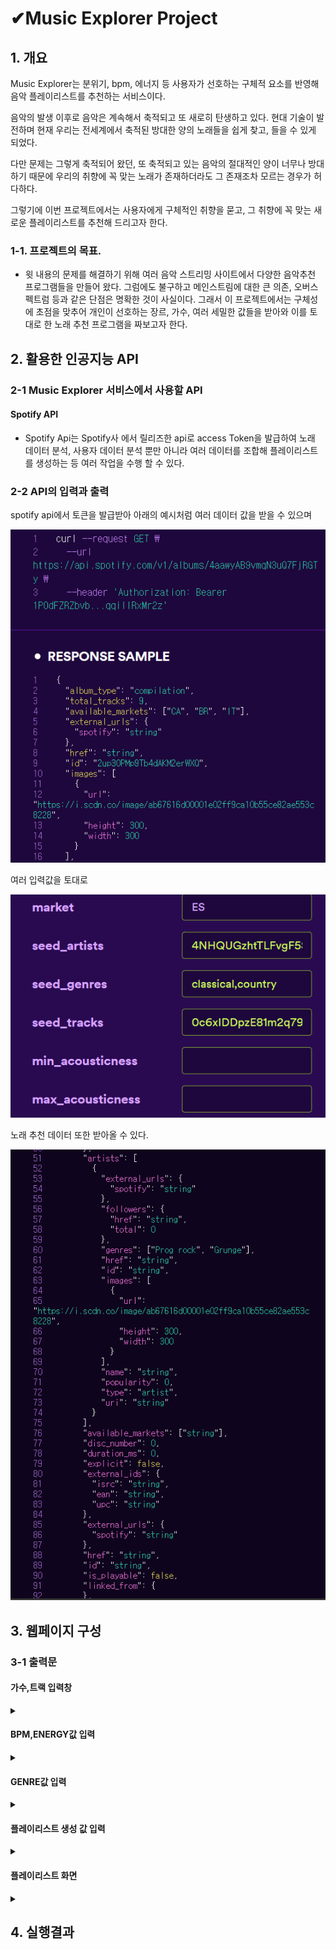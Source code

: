 # ✔Music Explorer Project

## 1. 개요
 Music Explorer는 분위기, bpm, 에너지 등 사용자가 선호하는 구체적 요소를 반영해 음악 플레이리스트를 추천하는 서비스이다.
 
  음악의 발생 이후로 음악은 계속해서 축적되고 또 새로히 탄생하고 있다.
현대 기술이 발전하며 현재 우리는 전세계에서 축적된 방대한 양의 노래들을 쉽게 찾고, 들을 수 있게 되었다.

 다만 문제는 그렇게 축적되어 왔던, 또 축적되고 있는 음악의 절대적인 양이 너무나 방대하기 때문에 우리의 취향에 꼭 맞는 노래가 존재하더라도 그 존재조차 모르는 경우가 허다하다.

 그렇기에 이번 프로젝트에서는 사용자에게 구체적인 취향을 묻고, 그 취향에 꼭 맞는 새로운 플레이리스트를 추천해 드리고자 한다.

### 1-1. 프로젝트의 목표.
- 윗 내용의 문제를 해결하기 위해 여러 음악 스트리밍 사이트에서 다양한 음악추천 프로그램들을 만들어 왔다. 그럼에도 불구하고 메인스트림에 대한 큰 의존, 오버스펙트럼 등과 같은 단점은 명확한 것이 사실이다.
그래서 이 프로젝트에서는 구체성에 초점을 맞추어 개인이 선호하는 장르, 가수, 여러 세밀한 값들을 받아와 이를 토대로 한 노래 추천 프로그램을 짜보고자 한다.

## 2. 활용한 인공지능 API

### 2-1 Music Explorer 서비스에서 사용할 API

#### Spotify API
- Spotify Api는 Spotify사 에서 릴리즈한 api로  access Token을 발급하여 노래 데이터 분석, 사용자 데이터 분석 뿐만 아니라 여러 데이터를 조합해 플레이리스트를 생성하는 등 여러 작업을 수행 할 수 있다.


### 2-2 API의 입력과 출력
spotify api에서 토큰을 발급받아 아래의 예시처럼 여러 데이터 값을 받을 수 있으며<br>

![onealog](img/api3.png)<br>

여러 입력값을 토대로<br>

![onealog](img/api4.png)<br>

노래 추천 데이터 또한 받아올 수 있다.<br>

![onealog](img/api4_1.png)<br>

## 3. 웹페이지 구성
### 3-1 출력문

 #### 가수,트랙 입력창
 
 <details><summary>
</summary>

  
![onealog](img/1.png) 

</details>

#### BPM,ENERGY값 입력

 <details><summary>
</summary>

![onealog](img/2.png)   

</details>

#### GENRE값 입력

 <details><summary>
</summary>

![onealog](img/3.png)   

</details>

#### 플레이리스트 생성 값 입력

 <details><summary>
</summary>

![onealog](img/4.png)   

</details>

#### 플레이리스트 화면
 <details><summary>
</summary>

![onealog](img/5.png)   

</details>



## 4. 실행결과



